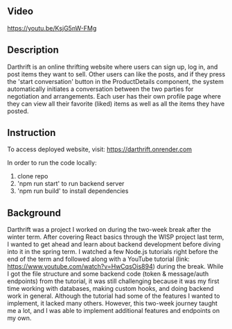 ## Video
https://youtu.be/KsjG5nW-FMg

## Description
Darthrift is an online thrifting website where users can sign up, log in, and post items they want to sell. 
Other users can like the posts, and if they press the 'start conversation' button in the ProductDetails component, the system automatically initiates a conversation between the two parties for negotiation and arrangements. 
Each user has their own profile page where they can view all their favorite (liked) items as well as all the items they have posted.


## Instruction
To access deployed website, visit: https://darthrift.onrender.com

In order to run the code locally:
1. clone repo
2. 'npm run start' to run backend server
3. 'npm run build' to install dependencies


## Background
Darthrift was a project I worked on during the two-week break after the winter term. 
After covering React basics through the WISP project last term, I wanted to get ahead and learn about backend development before diving into it in the spring term. 
I watched a few Node.js tutorials right before the end of the term and followed along with a YouTube tutorial (link: https://www.youtube.com/watch?v=HwCqsOis894) during the break. 
While I got the file structure and some backend code (token & message/auth endpoints) from the tutorial, it was still challenging because it was my first time working with databases, making custom hooks, and doing backend work in general. 
Although the tutorial had some of the features I wanted to implement, it lacked many others. However, this two-week journey taught me a lot, and I was able to implement additional features and endpoints on my own.



